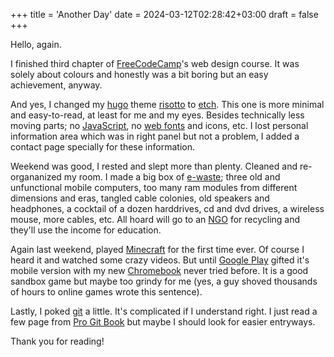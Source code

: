 +++
title = 'Another Day'
date = 2024-03-12T02:28:42+03:00
draft = false
+++

Hello, again.

I finished third chapter of [FreeCodeCamp](https://freecodecamp.org/)'s web design course. It was solely about colours and honestly was a bit boring but an easy achievement, anyway.

And yes, I changed my [hugo](https://gohugo.io/) theme [risotto](https://github.com/joeroe/risotto) to [etch](https://github.com/LukasJoswiak/etch). This one is more minimal and easy-to-read, at least for me and my eyes. Besides technically less moving parts; no [JavaScript](https://en.wikipedia.org/wiki/JavaScript), no [web fonts](https://developer.mozilla.org/en-US/docs/Learn/CSS/Styling_text/Web_fonts) and icons, etc. I lost personal information area which was in right panel but not a problem, I added a contact page specially for these information.

Weekend was good, I rested and slept more than plenty. Cleaned and re-organanized my room. I made a big box of [e-waste](https://en.wikipedia.org/wiki/Electronic_waste); three old and unfunctional mobile computers, too many ram modules from different dimensions and eras, tangled cable colonies, old speakers and headphones, a cocktail of a dozen harddrives, cd and dvd drives, a wireless mouse, more cables, etc. All hoard will go to an [NGO]() for recycling and they'll use the income for education.

Again last weekend, played [Minecraft](https://www.minecraft.net/en-us) for the first time ever. Of course I heard it and watched some crazy videos. But until [Google Play](https://play.google.com/) gifted it's mobile version with my new [Chromebook](https://www.google.com/chromebook/) never tried before. It is a good sandbox game but maybe too grindy for me (yes, a guy shoved thousands of hours to online games wrote this sentence).

Lastly, I poked [git](https://git-scm.com/) a little. It's complicated if I understand right. I just read a few page from [Pro Git Book](https://git-scm.com/book/en/v2) but maybe I should look for easier entryways.

Thank you for reading!
